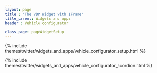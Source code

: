 ```yaml
---
layout: page
title : 'The VDP Widget with IFrame'
title_parent: Widgets and apps
header : Vehicle configurator

class_page: pageWidgetSetup
---
```


{% include themes/twitter/widgets_and_apps/vehicle_configurator_setup.html %}

<div id="widget-placeholder"></div>
<script  type="text/javascript"  src="http://pure-wave-1620.herokuapp.com/loader.js"></script>
<script type="text/javascript">
    (function(){
    var widget = EDM.createWidget({
        "renderTo": "widget-placeholder",
        "width": 901,
        "options": {
            "apiKey": "5wxzdz9uk36tgteztydfc6e9",
            "vin": "2C3CCABG6FH814232",
            "turnOnEmbedding": "true",
            "isConfigurator": "false"
        },
        "components": [{"id":"section-2","section":"aft.creative.carRatingAndReviews"},{"id":"section-3","section":"aft.creative.trueCostToOwn"}]
    });
    }());
</script>

{% include themes/twitter/widgets_and_apps/vehicle_configurator_acordion.html %}
